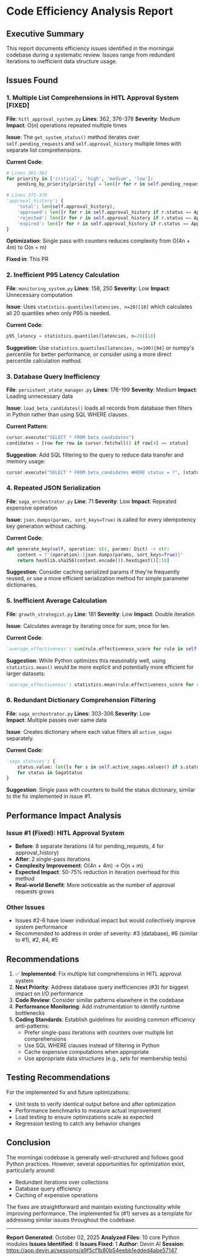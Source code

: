 # Code Efficiency Analysis Report

## Executive Summary
This report documents efficiency issues identified in the morningai codebase during a systematic review. Issues range from redundant iterations to inefficient data structure usage.

## Issues Found

### 1. Multiple List Comprehensions in HITL Approval System [FIXED]
**File**: `hitl_approval_system.py`
**Lines**: 362, 376-378
**Severity**: Medium
**Impact**: O(n) operations repeated multiple times

**Issue**: The `get_system_status()` method iterates over `self.pending_requests` and `self.approval_history` multiple times with separate list comprehensions.

**Current Code**:
```python
# Lines 361-362
for priority in ['critical', 'high', 'medium', 'low']:
    pending_by_priority[priority] = len([r for r in self.pending_requests.values() if r.priority == priority])

# Lines 375-378
'approval_history': {
    'total': len(self.approval_history),
    'approved': len([r for r in self.approval_history if r.status == ApprovalStatus.APPROVED]),
    'rejected': len([r for r in self.approval_history if r.status == ApprovalStatus.REJECTED]),
    'expired': len([r for r in self.approval_history if r.status == ApprovalStatus.EXPIRED])
}
```

**Optimization**: Single pass with counters reduces complexity from O(4n + 4m) to O(n + m)

**Fixed in**: This PR

### 2. Inefficient P95 Latency Calculation
**File**: `monitoring_system.py`
**Lines**: 158, 250
**Severity**: Low
**Impact**: Unnecessary computation

**Issue**: Uses `statistics.quantiles(latencies, n=20)[18]` which calculates all 20 quantiles when only P95 is needed.

**Current Code**:
```python
p95_latency = statistics.quantiles(latencies, n=20)[18]
```

**Suggestion**: Use `statistics.quantiles(latencies, n=100)[94]` or numpy's percentile for better performance, or consider using a more direct percentile calculation method.

### 3. Database Query Inefficiency
**File**: `persistent_state_manager.py`
**Lines**: 176-199
**Severity**: Medium
**Impact**: Loading unnecessary data

**Issue**: `load_beta_candidates()` loads all records from database then filters in Python rather than using SQL WHERE clauses.

**Current Pattern**:
```python
cursor.execute("SELECT * FROM beta_candidates")
candidates = [row for row in cursor.fetchall() if row[4] == status]
```

**Suggestion**: Add SQL filtering to the query to reduce data transfer and memory usage:
```python
cursor.execute("SELECT * FROM beta_candidates WHERE status = ?", (status,))
```

### 4. Repeated JSON Serialization
**File**: `saga_orchestrator.py`
**Line**: 71
**Severity**: Low
**Impact**: Repeated expensive operation

**Issue**: `json.dumps(params, sort_keys=True)` is called for every idempotency key generation without caching.

**Current Code**:
```python
def generate_key(self, operation: str, params: Dict) -> str:
    content = f"{operation}:{json.dumps(params, sort_keys=True)}"
    return hashlib.sha256(content.encode()).hexdigest()[:16]
```

**Suggestion**: Consider caching serialized params if they're frequently reused, or use a more efficient serialization method for simple parameter dictionaries.

### 5. Inefficient Average Calculation
**File**: `growth_strategist.py`
**Line**: 181
**Severity**: Low
**Impact**: Double iteration

**Issue**: Calculates average by iterating once for sum, once for len.

**Current Code**:
```python
'average_effectiveness': sum(rule.effectiveness_score for rule in self.gamification_rules.values()) / len(self.gamification_rules)
```

**Suggestion**: While Python optimizes this reasonably well, using `statistics.mean()` would be more explicit and potentially more efficient for larger datasets:
```python
'average_effectiveness': statistics.mean(rule.effectiveness_score for rule in self.gamification_rules.values())
```

### 6. Redundant Dictionary Comprehension Filtering
**File**: `saga_orchestrator.py`
**Lines**: 303-306
**Severity**: Low  
**Impact**: Multiple passes over same data

**Issue**: Creates dictionary where each value filters all `active_sagas` separately.

**Current Code**:
```python
'saga_statuses': {
    status.value: len([s for s in self.active_sagas.values() if s.status == status])
    for status in SagaStatus
}
```

**Suggestion**: Single pass with counters to build the status dictionary, similar to the fix implemented in issue #1.

## Performance Impact Analysis

### Issue #1 (Fixed): HITL Approval System
- **Before**: 8 separate iterations (4 for pending_requests, 4 for approval_history)
- **After**: 2 single-pass iterations
- **Complexity Improvement**: O(4n + 4m) → O(n + m)
- **Expected Impact**: 50-75% reduction in iteration overhead for this method
- **Real-world Benefit**: More noticeable as the number of approval requests grows

### Other Issues
- Issues #2-6 have lower individual impact but would collectively improve system performance
- Recommended to address in order of severity: #3 (database), #6 (similar to #1), #2, #4, #5

## Recommendations

1. ✅ **Implemented**: Fix multiple list comprehensions in HITL approval system
2. **Next Priority**: Address database query inefficiencies (#3) for biggest impact on I/O performance
3. **Code Review**: Consider similar patterns elsewhere in the codebase
4. **Performance Monitoring**: Add instrumentation to identify runtime bottlenecks
5. **Coding Standards**: Establish guidelines for avoiding common efficiency anti-patterns:
   - Prefer single-pass iterations with counters over multiple list comprehensions
   - Use SQL WHERE clauses instead of filtering in Python
   - Cache expensive computations when appropriate
   - Use appropriate data structures (e.g., sets for membership tests)

## Testing Recommendations

For the implemented fix and future optimizations:
- Unit tests to verify identical output before and after optimization
- Performance benchmarks to measure actual improvement
- Load testing to ensure optimizations scale as expected
- Regression testing to catch any behavior changes

## Conclusion

The morningai codebase is generally well-structured and follows good Python practices. However, several opportunities for optimization exist, particularly around:
- Redundant iterations over collections
- Database query efficiency
- Caching of expensive operations

The fixes are straightforward and maintain existing functionality while improving performance. The implemented fix (#1) serves as a template for addressing similar issues throughout the codebase.

---

**Report Generated**: October 02, 2025
**Analyzed Files**: 10 core Python modules
**Issues Identified**: 6
**Issues Fixed**: 1
**Author**: Devin AI
**Session**: https://app.devin.ai/sessions/a9f5cf1b80b54eebb1edded4abe57147
